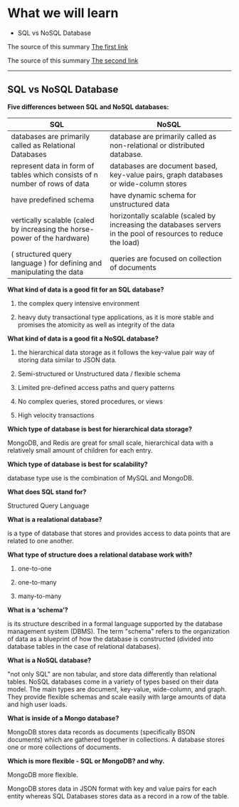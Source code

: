 # What we will learn

- SQL vs NoSQL Database

The source of this summary [The first link](https://www.thegeekstuff.com/2014/01/sql-vs-nosql-db/?utm_source=tuicool)

The source of this summary [The second link](https://www.youtube.com/watch?v=ZS_kXvOeQ5Y)

______________________________________

## SQL vs NoSQL Database

**Five differences between SQL and NoSQL databases:**

| SQL     | NoSQL |
| ----------- | ----------- |
| databases are primarily called as Relational Databases | database are primarily called as non-relational or distributed database. |
| represent data in form of tables which consists of n number of rows of data  |databases are document based, key-value pairs, graph databases or wide-column stores |
| have predefined schema | have dynamic schema for unstructured data |
|  vertically scalable (caled by increasing the horse-power of the hardware) |horizontally scalable (scaled by increasing the databases servers in the pool of resources to reduce the load) |
|( structured query language ) for defining and manipulating the data | queries are focused on collection of documents |

**What kind of data is a good fit for an SQL database?**

1. the complex query intensive environment

2. heavy duty transactional type applications, as it is more stable and promises the atomicity as well as integrity of the data

**What kind of data is a good fit a NoSQL database?**

1. the hierarchical data storage as it follows the key-value pair way of storing data similar to JSON data.

2. Semi-structured or Unstructured data / flexible schema

3. Limited pre-defined access paths and query patterns

4. No complex queries, stored procedures, or views

5. High velocity transactions

**Which type of database is best for hierarchical data storage?**

MongoDB, and Redis are great for small scale, hierarchical data with a relatively small amount of children for each entry.

**Which type of database is best for scalability?**

database type use is the combination of MySQL and MongoDB.

**What does SQL stand for?**

Structured Query Language

**What is a realational database?**

 is a type of database that stores and provides access to data points that are related to one another.

**What type of structure does a relational database work with?**

1. one-to-one

2. one-to-many

3. many-to-many

**What is a ‘schema’?**

is its structure described in a formal language supported by the database management system (DBMS). The term "schema" refers to the organization of data as a blueprint of how the database is constructed (divided into database tables in the case of relational databases).

**What is a NoSQL database?**

 "not only SQL" are non tabular, and store data differently than relational tables. NoSQL databases come in a variety of types based on their data model. The main types are document, key-value, wide-column, and graph. They provide flexible schemas and scale easily with large amounts of data and high user loads.

**What is inside of a Mongo database?**

 MongoDB stores data records as documents (specifically BSON documents) which are gathered together in collections. A database stores one or more collections of documents.

**Which is more flexible - SQL or MongoDB? and why.**

 MongoDB more flexible.

MongoDB stores data in JSON format with key and value pairs for each entity whereas SQL Databases stores data as a record in a row of the table.
